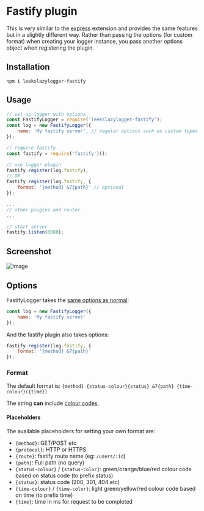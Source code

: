 # Fastify plugin

This is very similar to the [express](./express) extension and provides the same features but in a slightly different way. Rather than passing the options (for custom format) when creating your logger instance, you pass another options object when registering the plugin.

## Installation

`npm i leekslazylogger-fastify`

## Usage

```js
// set up logger with options
const FastifyLogger = require('leekslazylogger-fastify');
const log = new FastifyLogger({
	name: 'My fastify server', // regular options such as custom types
});

// require fastify
const fastify = require('fastify')();

// use logger plugin
fastify.register(log.fastify);
// OR
fastify.register(log.fastify, {
	format: '{method} &7{path}' // optional
});

...
// other plugins and router
...

// start server
fastify.listen(8080);
```

## Screenshot

![image](https://i.imgur.com/1anKOAc.png)

## Options

FastifyLogger takes the [same options as normal](/customisation/options/):

```js
const log = new FastifyLogger({
	name: 'My fastify server'
});
```

And the fastify plugin also takes options:

```js
fastify.register(log.fastify, {
	format: '{method} &7{path}'
});
```

### Format

The default format is:
`{method} {status-colour}{status} &7{path} {time-colour}({time})`

The string **can** include [colour codes](/colours/#leeksjs-short-codes).

#### Placeholders

The available placeholders for setting your own format are:

- `{method}`: GET/POST etc
- `{protocol}`: HTTP or HTTPS
- `{route}`: fastify route name (eg: `/users/:id`)
- `{path}`: Full path (no query)
- `{status-colour}` / `{status-color}`: green/orange/blue/red colour code based on status code (to prefix status)
- `{status}`: status code (200, 301, 404 etc)
- `{time-colour}` / `{time-color}`: light green/yellow/red colour code based on time (to prefix time)
- `{time}`: time in ms for request to be completed
